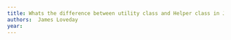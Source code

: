 ```yaml
---
title: Whats the difference between utility class and Helper class in Java?
authors:  James Loveday
year: 
---
```


